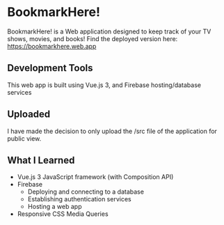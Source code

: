 # BookmarkHere!
BookmarkHere! is a Web application designed to keep track of your TV shows, movies, and books!
Find the deployed version here: https://bookmarkhere.web.app

## Development Tools
This web app is built using Vue.js 3, and Firebase hosting/database services

## Uploaded
I have made the decision to only upload the /src file of the application for public view. 

## What I Learned
- Vue.js 3 JavaScript framework (with Composition API)
- Firebase
  - Deploying and connecting to a database
  - Establishing authentication services
  - Hosting a web app
- Responsive CSS Media Queries

